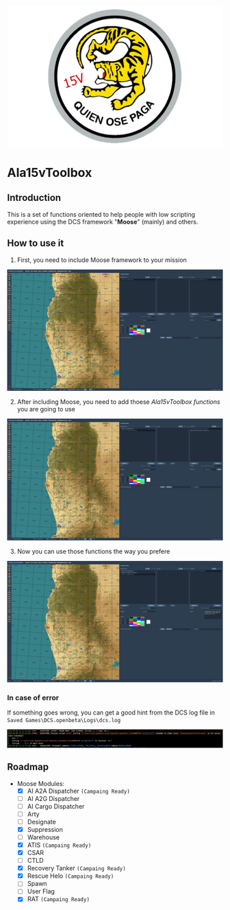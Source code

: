 ![Ala15vLogo](https://github.com/alexsm32/Ala15vToolbox/blob/documentation/img/LogoALA15V.png)
# Ala15vToolbox
## Introduction
This is a set of functions oriented to help people with low scripting experience using the DCS framework "**Moose**" (mainly) and others.
## How to use it
1. First, you need to include Moose framework to your mission

![Moose](https://github.com/alexsm32/Ala15vToolbox/blob/documentation/img/SetMoose.png)

2. After including Moose, you need to add thoese *Ala15vToolbox functions* you are going to use

![Ala15vToolbox](https://github.com/alexsm32/Ala15vToolbox/blob/documentation/img/SetAla15vToolbox.png)

3. Now you can use those functions the way you prefere

![UseIt](https://github.com/alexsm32/Ala15vToolbox/blob/documentation/img/UseAla15vToolbox.png)

### In case of error
If something goes wrong, you can get a good hint from the DCS log file in `Saved Games\DCS.openbeta\Logs\dcs.log`

![Error](https://github.com/alexsm32/Ala15vToolbox/blob/documentation/img/ErrorShowCase.png)

## Roadmap
- Moose Modules:
    - [x] AI A2A Dispatcher `(Campaing Ready)`
    - [ ] AI A2G Dispatcher
    - [ ] AI Cargo Dispatcher
    - [ ] Arty
    - [ ] Designate
    - [x] Suppression
    - [ ] Warehouse
    - [x] ATIS `(Campaing Ready)`
    - [x] CSAR
    - [ ] CTLD
    - [x] Recovery Tanker `(Campaing Ready)`
    - [x] Rescue Helo `(Campaing Ready)`
    - [ ] Spawn
    - [ ] User Flag
    - [x] RAT `(Campaing Ready)`
